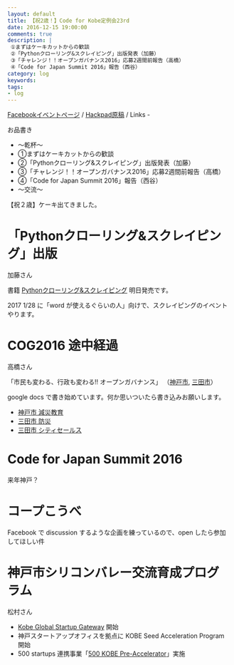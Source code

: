 ```yaml
---
layout: default
title: 【祝2歳！】Code for Kobe定例会23rd
date: 2016-12-15 19:00:00
comments: true
description: |
 ①まずはケーキカットからの歓談
 ②「Pythonクローリング&スクレイピング」出版発表（加藤）
 ③「チャレンジ！！オープンガバナンス2016」応募2週間前報告（高橋）
 ④「Code for Japan Summit 2016」報告（西谷）
category: log
keywords: 
tags:
- log
---
```


[Facebookイベントページ](https://www.facebook.com/events/293499197715210/)
/ [Hackpad原稿](https://hackpad.com/Code-for-Kobe-23rd-meeting-oa5D7qrw5FF)
/ Links -

お品書き

+ ～乾杯～
+ ①まずはケーキカットからの歓談
+ ②「Pythonクローリング&スクレイピング」出版発表（加藤）
+ ③「チャレンジ！！オープンガバナンス2016」応募2週間前報告（高橋）
+ ④「Code for Japan Summit 2016」報告（西谷）
+ ～交流～

【祝２歳】ケーキ出てきました。

# 「Pythonクローリング&スクレイピング」出版

加藤さん

書籍 [Pythonクローリング&スクレイピング](http://scraping-book.com/) 明日発売です。

2017 1/28 に「word が使えるぐらいの人」向けで、スクレイピングのイベントやります。

# COG2016 途中経過
高橋さん

「市民も変わる、行政も変わる!! オープンガバナンス」
（[神戸市](http://park.itc.u-tokyo.ac.jp/padit/cog2016/area/kinki.html#kobe-shi),
[三田市](http://park.itc.u-tokyo.ac.jp/padit/cog2016/area/kinki.html#sanda-shi)）

google docs で書き始めています。何か思いついたら書き込みお願いします。

- [神戸市 減災教育](https://docs.google.com/document/d/1bt5t6iXT0WN-IelpPKRHHCh8_fSvW1tk_XZvXkKe9_4/)
- [三田市 防災](https://docs.google.com/document/d/1DKpcxOkjfMZWO3Io7jbBdl3wIp3xathrD6zrM7qyJwc/)
- [三田市 シティセールス](https://docs.google.com/document/d/1-b1kNqCP-4piKzgND5zMR5O6nTI1wSIPqOWc-1pZI78/)

# Code for Japan Summit 2016

来年神戸？

# コープこうべ
Facebook で discussion するような企画を練っているので、open したら参加してほしい件


# 神戸市シリコンバレー交流育成プログラム
松村さん

- [Kobe Global Startup Gateway](http://kobe.globalstartupgw.com/) 開始
- 神戸スタートアップオフィスを拠点に KOBE Seed Acceleration Program 開始
- 500 startups 連携事業「[500 KOBE Pre-Accelerator](http://jp.500kobe.com/)」実施


